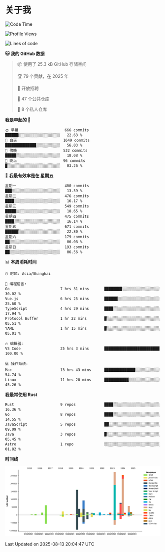 # 关于我

<!--START_SECTION:waka-->
![Code Time](http://img.shields.io/badge/Code%20Time-4%2C043%20hrs%2047%20mins-blue)

![Profile Views](http://img.shields.io/badge/%E4%B8%AA%E4%BA%BA%E8%B5%84%E6%96%99%E8%A7%82%E7%9C%8B%E6%AC%A1%E6%95%B0-0-blue)

![Lines of code](https://img.shields.io/badge/%E4%BB%8E%E3%80%8CHello%20World%E3%80%8D%E8%B5%B7%E6%88%91%E5%B7%B2%E7%BB%8F%E5%86%99%E4%BA%86-1.2%20million%20%E8%A1%8C%E4%BB%A3%E7%A0%81-blue)

**🐱 我的 GitHub 数据** 

> 📦  使用了 25.3 kB GitHub 存储空间 
 > 
> 🏆 79 个贡献，在 2025 年
 > 
> 💼 开放招聘
 > 
> 📜 47 个公共仓库 
 > 
> 🔑 8 个私人仓库 
 > 
**我是早起的 🐤** 

```text
🌞 早晨                     666 commits         ██████░░░░░░░░░░░░░░░░░░░   22.63 % 
🌆 白天                     1649 commits        ██████████████░░░░░░░░░░░   56.03 % 
🌃 傍晚                     532 commits         █████░░░░░░░░░░░░░░░░░░░░   18.08 % 
🌙 晚上                     96 commits          █░░░░░░░░░░░░░░░░░░░░░░░░   03.26 % 
```
📅 **我最有效率是在 星期五** 

```text
星期一                      400 commits         ███░░░░░░░░░░░░░░░░░░░░░░   13.59 % 
星期二                      476 commits         ████░░░░░░░░░░░░░░░░░░░░░   16.17 % 
星期三                      549 commits         █████░░░░░░░░░░░░░░░░░░░░   18.65 % 
星期四                      475 commits         ████░░░░░░░░░░░░░░░░░░░░░   16.14 % 
星期五                      671 commits         ██████░░░░░░░░░░░░░░░░░░░   22.80 % 
星期六                      179 commits         ██░░░░░░░░░░░░░░░░░░░░░░░   06.08 % 
星期日                      193 commits         ██░░░░░░░░░░░░░░░░░░░░░░░   06.56 % 
```


📊 **本周消耗时间** 

```text
🕑︎ 时区: Asia/Shanghai

💬 编程语言: 
Go                       7 hrs 31 mins       ████████░░░░░░░░░░░░░░░░░   30.02 % 
Vue.js                   6 hrs 25 mins       ██████░░░░░░░░░░░░░░░░░░░   25.60 % 
TypeScript               4 hrs 29 mins       ████░░░░░░░░░░░░░░░░░░░░░   17.94 % 
Protocol Buffer          1 hr 22 mins        █░░░░░░░░░░░░░░░░░░░░░░░░   05.51 % 
YAML                     1 hr 15 mins        █░░░░░░░░░░░░░░░░░░░░░░░░   05.01 % 

🔥 编辑器: 
VS Code                  25 hrs 3 mins       █████████████████████████   100.00 % 

💻 操作系统: 
Mac                      13 hrs 43 mins      ██████████████░░░░░░░░░░░   54.74 % 
Linux                    11 hrs 20 mins      ███████████░░░░░░░░░░░░░░   45.26 % 
```

**我最常使用 Rust** 

```text
Rust                     9 repos             ████░░░░░░░░░░░░░░░░░░░░░   16.36 % 
Go                       8 repos             ████░░░░░░░░░░░░░░░░░░░░░   14.55 % 
JavaScript               5 repos             ██░░░░░░░░░░░░░░░░░░░░░░░   09.09 % 
Java                     3 repos             █░░░░░░░░░░░░░░░░░░░░░░░░   05.45 % 
Astro                    1 repo              ░░░░░░░░░░░░░░░░░░░░░░░░░   01.82 % 
```



**时间线**

![Lines of Code chart](https://raw.githubusercontent.com/catusax/catusax/master/assets/bar_graph.png)


 Last Updated on 2025-08-13 20:04:47 UTC
<!--END_SECTION:waka-->
